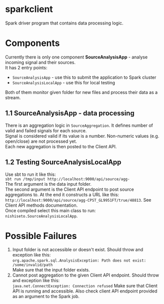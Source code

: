 # sparkclient
Spark driver program that contains data processing logic.

# Components
Currently there is only one component **SourceAnalysisApp** - analyse incoming signal and their sources.  
It has 2 entry points:
- `SourceAnalysisApp` - use this to submit the application to Spark cluster
- `SourceAnalysisLocalApp` - use this for local testing

Both of them monitor given folder for new files and process their data as a stream.

## 1.1 SourceAnalysisApp - data processing
There is an aggregation logic in `SourceAggregation`.  It defines number of valid and failed signals for each source.  
Signal is considered valid if its value is a number. Non-numeric values (e.g. open/close) are not processed yet.  
Each new aggregation is then posted to the Client API.

## 1.2 Testing SourceAnalysisLocalApp
Use sbt to run it like this:  
`sbt run /tmp/input http://localhost:9000/api/source/agg-`  
The first argument is the data input folder.  
The second argument is the Client API endpoint to post source aggregations to. At the end it constructs a URL like this: `http://localhost:9000/api/source/agg-CPST_GL9951FT/true/48813`. See Client API methods documentation.  
Once compiled select this main class to run: `nishiseto.SourceAnalysisLocalApp`.

# Possible Failures
1. Input folder is not accessible or doesn't exist. Should throw and exception like this:  
`org.apache.spark.sql.AnalysisException: Path does not exist: /some/invalid/path`  
Make sure that the input folder exists.
2. Cannot post aggregation to the given Client API endpoint. Should throw and exception like this:  
`java.net.ConnectException: Connection refused`
Make sure that Client API is running and accessible. Also check client API endpoint provided as an argument to the Spark job.
